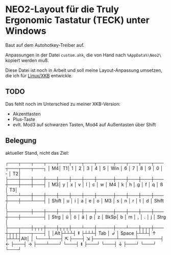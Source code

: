 NEO2-Layout für die Truly Ergonomic Tastatur (TECK) unter Windows
=================================================================

Baut auf dem Autohotkey-Treiber auf.

Anpassungen in der Datei `custom.ahk`, die von Hand nach `%AppData%\Neo2\` kopiert werden muß.

Diese Datei ist noch in Arbeit und soll meine Layout-Anpassung umsetzen, die ich für [Linux/XKB](https://github.com/effjot/xkb-neo/blob/neo-layout/DESIGN.md) entwickle.


TODO
----

Das fehlt noch im Unterschied zu meiner XKB-Version:

 * Akzenttasten
 * Plus-Taste
 * evlt. Mod3 auf schwarzen Tasten, Mod4 auf Außentasten über Shift


Belegung
--------

aktueller Stand, nicht das Ziel:

┌───┬───┬───┬───┬───┬───┬───┬─────┬───┬───┬───┬───┬───┬───┬───┐
│ M4│ T1│ 1 │ 2 │ 3 │ 4 │ 5 │ Win │ 6 │ 7 │ 8 │ 9 │ 0 │ - │ T2│
├───┼───┼───┼───┼───┼───┼───┼─────┼───┼───┼───┼───┼───┼───┼───┤
│ M3│ y │ x │ v │ l │ c │ w │ M4  │ k │ h │ g │ f │ q │ ß │ T3│
├───┴───┼───┼───┼───┼───┼───┼─────┼───┼───┼───┼───┼───┼───┴───┤
│ Shift │ u │ i │ a │ e │ o │ M3  │ s │ n │ r │ t │ d │ Shift │
├───────┼───┼───┼───┼───┼───┼─────┼───┼───┼───┼───┼───┼───────┤
│ Strg  │ ü │ ö │ ä │ p │ z │ BkSp│ b │ m │ , │ . │ j │ Strg  │
├───┬───┼┬┬┬┼───┼┬┬┬┼───┴───┼─────┼───┴───┼┬┬┬┼───┼┬┬┬┼───┬───┤
│   │Alt├┴┴┴┤ ⇞ ├┴┴┴┤  Tab  │  ↲  │ Space ├┴┴┴┤ ↑ ├┴┴┴┤Alt│   │
└───┴───┤ ⇱ ├───┤ ⇲ ├───────┴─────┴───────┤ ← ├───┤ → ├───┴───┘
        └───┤ ⇟ ├───┘                     └───┤ ↓ ├───┘
            └───┘                             └───┘
